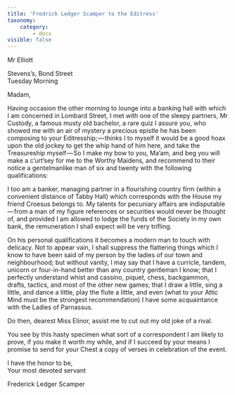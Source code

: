 ```yaml
---
title: 'Fredrick Ledger Scamper to the Editress'
taxonomy:
    category:
        - docs
visible: false
---
```


<div class="author">Mr Elliott</div>

Stevens’s, Bond Street  
Tuesday Morning

Madam,  

Having occasion the other morning to lounge into a banking hall with which I am concerned in Lombard Street, I met with one of the sleepy partners, Mr Custody, a famous musty old bachelor, a rare quiz I assure you, who showed me with an air of mystery a precious epistle he has been composing to your Editresship; — thinks I to myself it would be a good hoax upon the old jockey to get the whip hand of him here, and take the Treasureship myself — So I make my bow to you, Ma’am, and beg you will make a c’urt’sey for me to the Worthy Maidens, and recommend to their notice a gentelmanlike man of six and twenty with the following qualifications:

I too am a banker, managing partner in a flourishing country firm (within a convenient distance of Tabby Hall) which corresponds with the House my friend Croesus belongs to. My talents for pecuniary affairs are indisputable — from a man of my figure references or securities would never be thought of, and provided I am allowed to lodge the funds of the Society in my own bank, the remuneration I shall expect will be very trifling.

On his personal qualifications it becomes a modern man to touch with delicacy. Not to appear vain, I shall suppress the flattering things which I know to have been said of my person by the ladies of our town and neighbourhood; but without vanity, I may say that I have a curricle, tandem, unicorn or four-in-hand better than any country gentleman I know; that I perfectly understand whist and cassino, piquet, chess, backgammon, drafts, tactics, and most of the other new games; that I draw a little, sing a little, and dance a little, play the flute a little, and even (what to your Attic Mind must be the strongest recommendation) I have some acquaintance with the Ladies of Parnassus.

Do then, dearest Miss Elinor, assist me to cut out my old joke of a rival.  

You see by this hasty specimen what sort of a correspondent I am likely to prove, if you make it worth my while, and if I succeed by your means I promise to send for your Chest a copy of verses in celebration of the event.

I have the honor to be,  
Your most devoted servant

Frederick Ledger Scamper